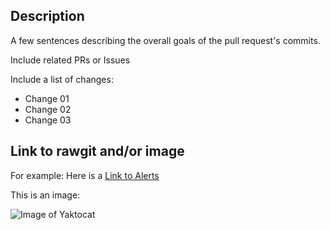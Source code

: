 ## Description
A few sentences describing the overall goals of the pull request's commits.

Include related PRs or Issues

Include a list of changes:

* Change 01
* Change 02
* Change 03

## Link to rawgit and/or image

For example: Here is a [Link to Alerts](https://rawgit.com/patternfly/patternfly/master-dist/dist/tests/alerts.html)

This is an image:

![Image of Yaktocat](https://octodex.github.com/images/yaktocat.png)
